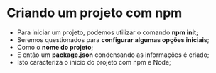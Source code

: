 # Criando um projeto com npm

- Para iniciar um projeto, podemos utilizar o comando **npm init**;
- Seremos questionados para **configurar algumas opções iniciais**;
- Como o **nome do projeto**;
- E então um **package.json** condensando as informações é criado;
- Isto caracteriza o inicio do projeto com npm e Node;
